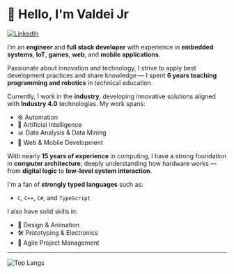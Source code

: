 # 👋 Hello, I'm Valdei Jr

[![LinkedIn](https://img.shields.io/badge/LinkedIn-Profile-blue?logo=linkedin)](https://www.linkedin.com/in/valdei-ferreira-jr)

I’m an **engineer** and **full stack developer** with experience in **embedded systems**, **IoT**, **games**, **web**, and **mobile applications**.

Passionate about innovation and technology, I strive to apply best development practices and share knowledge — I spent **6 years teaching programming and robotics** in technical education.

Currently, I work in the **industry**, developing innovative solutions aligned with **Industry 4.0** technologies. My work spans:

- ⚙️ Automation  
- 🤖 Artificial Intelligence  
- 📊 Data Analysis & Data Mining
- 📱 Web & Mobile Development

With nearly **15 years of experience** in computing, I have a strong foundation in **computer architecture**, deeply understanding how hardware works — from **digital logic** to **low-level system interaction**.

I'm a fan of **strongly typed languages** such as:

- `C`, `C++`, `C#`, and `TypeScript`

I also have solid skills in:

- 🎨 Design & Animation  
- 🛠️ Prototyping & Electronics  
- 🚀 Agile Project Management

---

![Top Langs](https://github-readme-stats.vercel.app/api/top-langs/?username=Valdeijr&layout=compact)

<!--[![Email](https://img.shields.io/badge/Email-Valdeijr)](mailto:valdei.ferreira.jr@gmail.com) -->

<!--
## 👋 Olá, meu nome é Valdei Junior.

Sou engenheiro e desenvolvedor full stack com experiência em sistemas embarcados, IoT, games, aplicações web e mobile. Apaixonado por inovação e tecnologia, procuro sempre aplicar boas práticas de desenvolvimento e compartilhar conhecimento — atuei por 6 anos como professor de programação e robótica no ensino técnico.

Atualmente, trabalho na indústria, desenvolvendo soluções com foco em inovação e alinhadas às tecnologias da Indústria 4.0. Minha atuação abrange áreas como automação, inteligência artificial, análise de dados, além do desenvolvimento de aplicações web e mobile.

Com quase 15 anos de trajetória na computação, tenho uma base sólida em arquitetura computacional, compreendendo profundamente o funcionamento do hardware, desde a lógica digital até a interação com sistemas operacionais. Sou entusiasta de linguagens fortemente tipadas como C, C++, C# e TypeScript, e também domino diversas outras áreas, incluindo design, animação, eletrônica, prototipagem e gestão ágil de projetos.
-->
